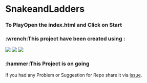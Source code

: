 <h1>SnakeandLadders<h3>
<h3>To PlayOpen the index.html and Click on Start</h3>
<h3>:wrench:This project have been created using :</h3>
      <img src="https://img.shields.io/badge/HTML5-E34F26?style=for-the-badge&logo=html5&logoColor=white"/></li>
      <img src="https://img.shields.io/badge/CSS3-1572B6?style=for-the-badge&logo=css3&logoColor=white"></li>
      <img src="https://img.shields.io/badge/JavaScript-323330?style=for-the-badge&logo=javascript&logoColor=F7DF1E"/>

<h3>:hammer:This Project is on going </h3>
If you had any Problem or Suggestion for Repo share it via <a href= 'https://github.com/rzr1r/SnakeandLadders/issues'>issue</a>.


